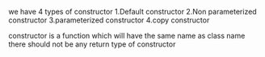 we have 4 types of constructor
1.Default constructor
2.Non parameterized constructor
3.parameterized constructor
4.copy constructor

constructor is a function which will have the same name as class name
there should not be any return type of constructor